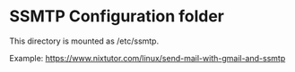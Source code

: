 # SSMTP Configuration folder

This directory is mounted as /etc/ssmtp.  

Example: https://www.nixtutor.com/linux/send-mail-with-gmail-and-ssmtp
